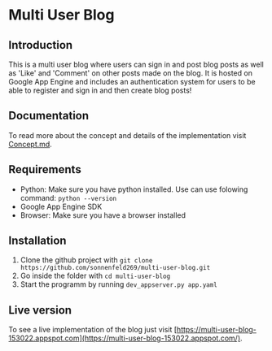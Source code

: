 # Multi User Blog

## Introduction

This is a multi user blog where users can sign in and post blog posts as well as 'Like' and 'Comment' on other posts made on the blog. It is hosted on Google App Engine and includes an authentication system for users to be able to register and sign in and then create blog posts!

## Documentation

To read more about the concept and details of the implementation visit
  [Concept.md](/doc/CONCEPT.md "Documentation").

## Requirements

* Python: Make sure you have python installed. Use can use folowing command: `python --version`
* Google App Engine SDK
* Browser: Make sure you have a browser installed

## Installation

1. Clone the github project with `git clone https://github.com/sonnenfeld269/multi-user-blog.git`
2. Go inside the folder with `cd multi-user-blog`
3. Start the programm by running `dev_appserver.py app.yaml`

## Live version

To see a live implementation of the blog just visit [https://multi-user-blog-153022.appspot.com](https://multi-user-blog-153022.appspot.com/).
